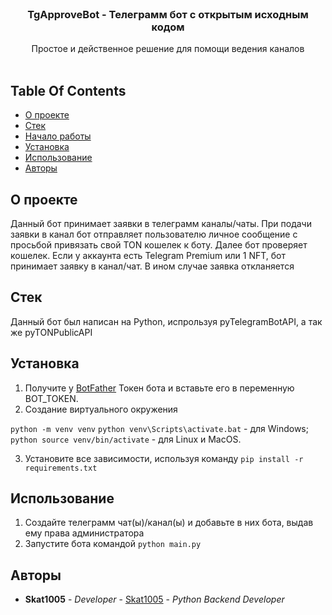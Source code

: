 <br/>
<p align="center">

  <h3 align="center">
TgApproveBot - Телеграмм бот с открытым исходным кодом
</h3>

  <p align="center">
   Простое и действенное решение для помощи ведения каналов
    <br/>
    <br/>
  </p>
</p>

## Table Of Contents

* [О проекте](#о-проекте)
* [Стек](#стек)
* [Начало работы](#начало-работы)
* [Установка](#установка)
* [Использование](#использование)
* [Авторы](#авторы)

## О проекте

Данный бот принимает заявки в телеграмм каналы/чаты. При подачи заявки в канал бот отправляет пользователю личное
сообщение с просьбой привязать свой TON кошелек к боту. Далее бот проверяет кошелек. Если у аккаунта есть Telegram
Premium или 1 NFT, бот принимает заявку в канал/чат. В ином случае заявка откланяется

## Стек

Данный бот был написан на Python, испрользуя pyTelegramBotAPI, а так же pyTONPublicAPI

## Установка

1. Получите у [BotFather](https://t.me/BotFather) Токен бота и вставьте его в переменную BOT_TOKEN.
2. Создание виртуального окружения

`python -m venv venv`
`python venv\Scripts\activate.bat` - для Windows;
`python source venv/bin/activate` - для Linux и MacOS.

3. Установите все зависимости, используя команду `pip install -r requirements.txt`


## Использование

1. Создайте телеграмм чат(ы)/канал(ы) и добавьте в них бота, выдав ему права администратора
2. Запустите бота командой `python main.py`


## Авторы

* **Skat1005** - *Developer* - [Skat1005](https://github.com/SKAT1005/) - *Python Backend Developer*
